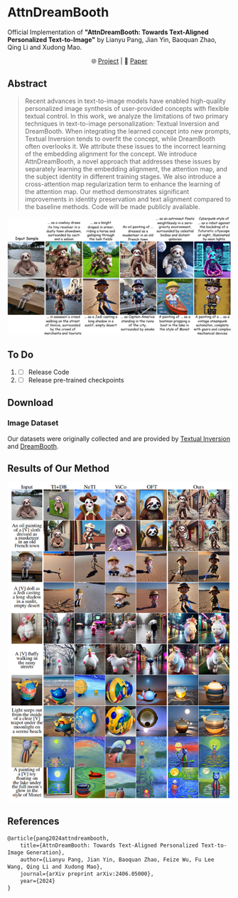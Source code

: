 # AttnDreamBooth

Official Implementation of **"AttnDreamBooth: Towards Text-Aligned Personalized Text-to-Image"** by Lianyu Pang, Jian Yin, Baoquan Zhao, Qing Li and Xudong Mao.

<p align="center">
    🌐 <a href="https://attndreambooth.github.io/" target="_blank">Project</a> | 📃 <a href="https://arxiv.org/abs/2406.05000" target="_blank">Paper</a> <br>
</p>

## Abstract
>Recent advances in text-to-image models have enabled high-quality personalized image synthesis of user-provided concepts with flexible textual control. In this work, we analyze the limitations of two primary techniques in text-to-image personalization: Textual Inversion and DreamBooth. When integrating the learned concept into new prompts, Textual Inversion tends to overfit the concept, while DreamBooth often overlooks it. We attribute these issues to the incorrect learning of the embedding alignment for the concept. We introduce AttnDreamBooth, a novel approach that addresses these issues by separately learning the embedding alignment, the attention map, and the subject identity in different training stages. We also introduce a cross-attention map regularization term to enhance the learning of the attention map. Our method demonstrates significant improvements in identity preservation and text alignment compared to the baseline methods. Code will be made publicly available.

<img src='assets/teaser.jpg'>
<!-- <a href="https://arxiv.org/abs/2312.15905"><img src="https://img.shields.io/badge/arXiv-2312.15905-b31b1b.svg" height=20.5></a> -->

## To Do
1.  - [ ] Release Code
2.  - [ ] Release pre-trained checkpoints

## Download
### Image Dataset
Our datasets were originally collected and are provided by [Textual Inversion](https://github.com/rinongal/textual_inversion) and [DreamBooth](https://github.com/google/dreambooth).

## Results of Our Method

<img src='assets/results.png'>


## References

```
@article{pang2024attndreambooth,
    title={AttnDreamBooth: Towards Text-Aligned Personalized Text-to-Image Generation},
    author={Lianyu Pang, Jian Yin, Baoquan Zhao, Feize Wu, Fu Lee Wang, Qing Li and Xudong Mao},
    journal={arXiv preprint arXiv:2406.05000},
    year={2024}
}
```